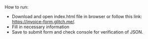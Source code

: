 How to run:
- Download and open index.html file in browser or follow this link: https://invoice-form.glitch.me/.
- Fill in necessary information
- Save to submit form and check console for verification of JSON.
